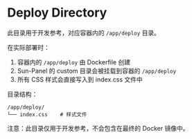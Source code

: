# Deploy Directory

此目录用于开发参考，对应容器内的 `/app/deploy` 目录。

在实际部署时：
1. 容器内的 `/app/deploy` 由 Dockerfile 创建
2. Sun-Panel 的 custom 目录会被挂载到容器的 `/app/deploy`
3. 所有 CSS 样式会直接写入到 index.css 文件中

目录结构：
```
/app/deploy/
└── index.css    # 样式文件
```

注意：此目录仅用于开发参考，不会包含在最终的 Docker 镜像中。 